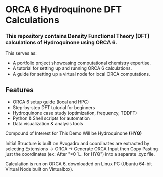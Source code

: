# ORCA 6 Hydroquinone DFT Calculations

### This repository contains Density Functional Theory (DFT) calculations of Hydroquinone using ORCA 6. 

This serves as:

- A portfolio project showcasing computational chemistry expertise.
- A tutorial for setting up and running ORCA 6 calculations.
- A guide for setting up a virtual node for local ORCA computations.

## Features
- ORCA 6 setup guide (local and HPC)  
- Step-by-step DFT tutorial for beginners  
- Hydroquinone case study (optimization, frequency, TDDFT)  
- Python & Shell scripts for automation  
- Data visualization & analysis tools  

Compound of Interest for This Demo Will be Hydroquinone **(HYQ)**

Initial Structure is built on Avogadro and coordinates are extracted by selecting Extensions -> ORCA -> Generate ORCA Input then Copy Pasting just the coordinates (ex: After "*0 1... for HYQ") into a separate .xyz file.

Calculation is run on ORCA 6, downloaded on Linux PC (Ubuntu 64-bit Virtual Node built on Virtualbox).



